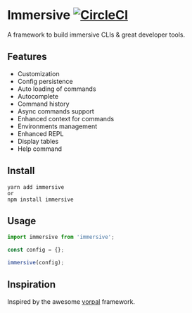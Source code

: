 # Immersive [![CircleCI](https://circleci.com/gh/MatthieuLemoine/immersive/tree/master.svg?style=svg)](https://circleci.com/gh/MatthieuLemoine/immersive/tree/master)

A framework to build immersive CLIs & great developer tools.

## Features

- Customization
- Config persistence
- Auto loading of commands
- Autocomplete
- Command history
- Async commands support
- Enhanced context for commands
- Environments management
- Enhanced REPL
- Display tables
- Help command

## Install

```
yarn add immersive
or
npm install immersive
```

## Usage

```javascript
import immersive from 'immersive';

const config = {};

immersive(config);
```

## Inspiration

Inspired by the awesome [vorpal](https://github.com/dthree/vorpal) framework.
